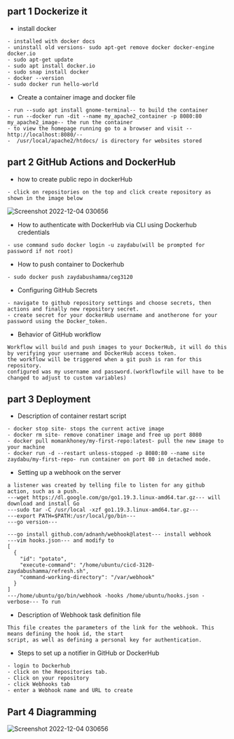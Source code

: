 ## part 1 Dockerize it

- install docker
```
- installed with docker docs
- uninstall old versions- sudo apt-get remove docker docker-engine docker.io
- sudo apt-get update
- sudo apt install docker.io
- sudo snap install docker
- docker --version
- sudo docker run hello-world
```
- Create a container image and docker file
```
- run --sudo apt install gnome-terminal-- to build the container
- run --docker run -dit --name my_apache2_container -p 8080:80 my_apache2_image-- the run the container
- to view the homepage running go to a browser and visit --http://localhost:8080/--
-  /usr/local/apache2/htdocs/ is directory for websites stored
```
## part 2 GitHub Actions and DockerHub
- how to create public repo in dockerHub
```
- click on repositories on the top and click create repository as shown in the image below
```
![Screenshot 2022-12-04 030656](https://user-images.githubusercontent.com/77698851/205480639-703b6f85-53b4-43d1-b15b-1d8090602b42.png)

- How to authenticate with DockerHub via CLI using Dockerhub credentials
```
- use command sudo docker login -u zaydabu(will be prompted for password if not root)
```
- How to push container to Dockerhub
```
- sudo docker push zaydabushamma/ceg3120
```
- Configuring GitHub Secrets
```
- navigate to github repository settings and choose secrets, then actions and finally new repository secret.
- create secret for your dockerHub username and anotherone for your password using the Docker_token.
```
- Behavior of GitHub workflow
```
Workflow will build and push images to your DockerHub, it will do this by verifying your username and DockerHub access token.
the workflow will be triggered when a git push is ran for this repository.
configured was my username and password.(workflowfile will have to be changed to adjust to custom variables)
```

## part 3 Deployment

- Description of container restart script
```
- docker stop site- stops the current active image
- docker rm site- remove conatiner image and free up port 8080
- docker pull momankhoney/my-first-repo:latest- pull the new image to your machine
- docker run -d --restart unless-stopped -p 8080:80 --name site zaydabu/my-first-repo- run container on port 80 in detached mode.
```
- Setting up a webhook on the server
```
a listener was created by telling file to listen for any github action, such as a push.
---wget https://dl.google.com/go/go1.19.3.linux-amd64.tar.gz--- will download and install Go
---sudo tar -C /usr/local -xzf go1.19.3.linux-amd64.tar.gz---  
---export PATH=$PATH:/usr/local/go/bin--- 
---go version--- 

---go install github.com/adnanh/webhook@latest--- install webhook
---vim hooks.json--- and modify to 
[
  {
    "id": "potato",
    "execute-command": "/home/ubuntu/cicd-3120-zaydabushamma/refresh.sh",
    "command-working-directory": "/var/webhook"
  }
]
---/home/ubuntu/go/bin/webhook -hooks /home/ubuntu/hooks.json -verbose--- To run
```
- Description of Webhook task definition file
```
This file creates the parameters of the link for the webhook. This means defining the hook id, the start 
script, as well as defining a personal key for authentication.
```
- Steps to set up a notifier in GitHub or DockerHub
```
- login to Dockerhub
- click on the Repositories tab.
- Click on your repository
- click Webhooks tab
- enter a Webhook name and URL to create
```
## Part 4 Diagramming

![Screenshot 2022-12-04 030656](https://user-images.githubusercontent.com/77698851/205485824-749f5439-2f4b-45b3-bbbc-19c212a07b49.png)










